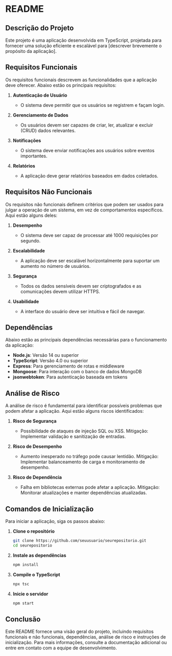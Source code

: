 # README

## Descrição do Projeto
Este projeto é uma aplicação desenvolvida em TypeScript, projetada para fornecer uma solução eficiente e escalável para [descrever brevemente o propósito da aplicação].

## Requisitos Funcionais
Os requisitos funcionais descrevem as funcionalidades que a aplicação deve oferecer. Abaixo estão os principais requisitos:

1. **Autenticação de Usuário**
   - O sistema deve permitir que os usuários se registrem e façam login.
   
2. **Gerenciamento de Dados**
   - Os usuários devem ser capazes de criar, ler, atualizar e excluir (CRUD) dados relevantes.

3. **Notificações**
   - O sistema deve enviar notificações aos usuários sobre eventos importantes.

4. **Relatórios**
   - A aplicação deve gerar relatórios baseados em dados coletados.

## Requisitos Não Funcionais
Os requisitos não funcionais definem critérios que podem ser usados para julgar a operação de um sistema, em vez de comportamentos específicos. Aqui estão alguns deles:

1. **Desempenho**
   - O sistema deve ser capaz de processar até 1000 requisições por segundo.

2. **Escalabilidade**
   - A aplicação deve ser escalável horizontalmente para suportar um aumento no número de usuários.

3. **Segurança**
   - Todos os dados sensíveis devem ser criptografados e as comunicações devem utilizar HTTPS.

4. **Usabilidade**
   - A interface do usuário deve ser intuitiva e fácil de navegar.

## Dependências
Abaixo estão as principais dependências necessárias para o funcionamento da aplicação:

- **Node.js**: Versão 14 ou superior
- **TypeScript**: Versão 4.0 ou superior
- **Express**: Para gerenciamento de rotas e middleware
- **Mongoose**: Para interação com o banco de dados MongoDB
- **jsonwebtoken**: Para autenticação baseada em tokens

## Análise de Risco
A análise de risco é fundamental para identificar possíveis problemas que podem afetar a aplicação. Aqui estão alguns riscos identificados:

1. **Risco de Segurança**
   - Possibilidade de ataques de injeção SQL ou XSS. Mitigação: Implementar validação e sanitização de entradas.

2. **Risco de Desempenho**
   - Aumento inesperado no tráfego pode causar lentidão. Mitigação: Implementar balanceamento de carga e monitoramento de desempenho.

3. **Risco de Dependência**
   - Falha em bibliotecas externas pode afetar a aplicação. Mitigação: Monitorar atualizações e manter dependências atualizadas.

## Comandos de Inicialização
Para iniciar a aplicação, siga os passos abaixo:

1. **Clone o repositório**
   ```bash
   git clone https://github.com/seuusuario/seurepositorio.git
   cd seurepositorio
   ```

2. **Instale as dependências**
   ```bash
   npm install
   ```

3. **Compile o TypeScript**
   ```bash
   npx tsc
   ```

4. **Inicie o servidor**
   ```bash
   npm start
   ```

## Conclusão
Este README fornece uma visão geral do projeto, incluindo requisitos funcionais e não funcionais, dependências, análise de risco e instruções de inicialização. Para mais informações, consulte a documentação adicional ou entre em contato com a equipe de desenvolvimento.

